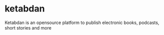 # ketabdan
Ketabdan is an opensource platform to publish electronic books, podcasts, short stories and more

